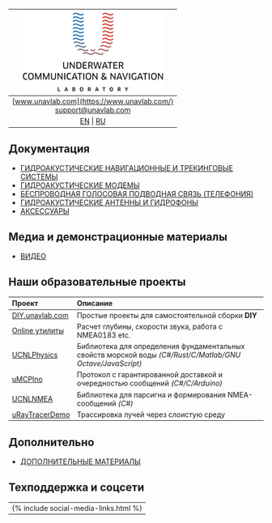 | ![logo](/documentation/sm_logo.png) |
| :---: |
| [www.unavlab.com](https://www.unavlab.com/) <br/> [support@unavlab.com](mailto:support@unavlab.com) |
| [EN](README.md) \| [RU](README_RU.md) |


## Документация
- [ГИДРОАКУСТИЧЕСКИЕ НАВИГАЦИОННЫЕ И ТРЕКИНГОВЫЕ СИСТЕМЫ](navigation_and_tracking_systems_ru.md)
- [ГИДРОАКУСТИЧЕСКИЕ МОДЕМЫ](underwater_acoustic_modems_ru.md)
- [БЕСПРОВОДНАЯ ГОЛОСОВАЯ ПОДВОДНАЯ СВЯЗЬ (ТЕЛЕФОНИЯ)](underwater_wireless_voice_systems_ru.md)
- [ГИДРОАКУСТИЧЕСКИЕ АНТЕННЫ И ГИДРОФОНЫ](underwater_acoustic_antennas_ru.md)
- [АКСЕССУАРЫ](accessories_ru.md)

## Медиа и демонстрационные материалы 
* [ВИДЕО](media_videos_ru.md)

## Наши образовательные проекты

| **Проект** | **Описание** |
| :--- | :--- |
| [DIY.unavlab.com](https://diy.unavlab.com/README_RU.html) | Простые проекты для самостоятельной сборки **DIY** |
| [Online утилиты](online_utilities_ru.md) |  Расчет глубины, скорости звука, работа с NMEA0183 etc. |
| [UCNLPhysics](https://github.com/ucnl/UCNLPhysics) | Библиотека для определения фундаментальных свойств морской воды *(C#/Rust/C/Matlab/GNU Octave/JavaScript)* |
| [uMCPIno](https://github.com/AlekUnderwater/uMCPIno) | Протокол с гарантированной доставкой и очередностью сообщений *(C#/C/Arduino)* |
| [UCNLNMEA](https://github.com/ucnl/UCNLNMEA) | Библиотека для парсигна и формирования NMEA-сообщений *(C#)* |
| [uRayTracerDemo](https://github.com/ucnl/uRayTracerDemo) | Трассировка лучей через слоистую среду |

## Дополнительно
- [ДОПОЛНИТЕЛЬНЫЕ МАТЕРИАЛЫ](misc_ru.md)

## Техподдержка и соцсети

| |
| :---: |
| {% include social-media-links.html %} |
